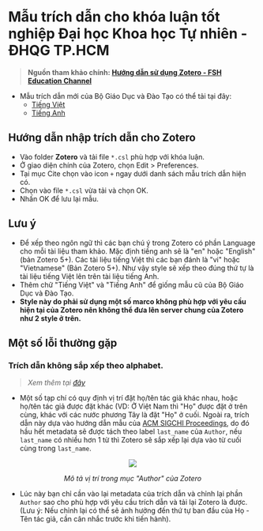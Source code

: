 # Mẫu trích dẫn cho khóa luận tốt nghiệp Đại học Khoa học Tự nhiên - ĐHQG TP.HCM

> **Nguồn tham khảo chính: [ Hướng dẫn sử dụng Zotero - FSH Education Channel](https://fsh.org.vn/vietnamese-utf-8/huong-dan-su-dung-zotero---fsh-education-channel-c123a180.html)**

* Mẫu trích dẫn mới của Bộ Giáo Dục và Đào Tạo có thể tải tại đây:
	* [Tiếng Việt](https://www.zotero.org/styles/vietnam-ministry-of-education-and-training-vi)
	* [Tiếng Anh](https://www.zotero.org/styles/vietnam-ministry-of-education-and-training-en)

## Hướng dẫn nhập trích dẫn cho Zotero
* Vào folder **Zotero** và tải file `*.csl` phù hợp với khóa luận.
* Ở giao diện chính của Zotero, chọn Edit > Preferences.
* Tại mục Cite chọn vào icon `+` ngay dưới danh sách mẫu trích dẫn hiện có.
* Chọn vào file `*.csl` vừa tải và chọn OK.
* Nhấn OK để lưu lại mẫu.

## Lưu ý
- Để xếp theo ngôn ngữ thì các bạn chú ý trong Zotero có phần Language cho mỗi tài liệu tham khảo. Mặc định tiếng anh sẽ là "en" hoặc "English" (bản Zotero 5+). Các tài liệu tiếng Việt thì các bạn đánh là "vi" hoặc "Vietnamese" (Bản Zotero 5+). Như vậy style sẽ xếp theo đúng thứ tự là tài liệu tiếng Việt lên trên tài liệu tiếng Anh.
- Thêm chữ "Tiếng Việt" và "Tiếng Anh" để giống mẫu cũ của Bộ Giáo Dục và Đào Tạo.
- **Style này do phải sử dụng một số marco không phù hợp với yêu cầu hiện tại của Zotero nên không thể đưa lên server chung của Zotero như 2 style ở trên.**

## Một số lỗi thường gặp
### Trích dẫn không sắp xếp theo alphabet.
> *Xem thêm tại [đây](https://tex.stackexchange.com/questions/477949/biblatex-with-biber-splits-long-name-to-first-and-last-name)*
* Một số tạp chí có quy định vị trí đặt họ/tên tác giả khác nhau, hoặc họ/tên tác giả được đặt khác (VD: Ở Việt Nam thì "Họ" được đặt ở trên cùng, khác với các nước phương Tây là đặt "Họ" ở cuối. Ngoài ra, trích dẫn này dựa vào hướng dẫn mẫu của [ACM SIGCHI Proceedings](https://citationsy.com/styles/acm-sigchi-proceedings), do đó hầu hết metadata sẽ được tách theo label `last_name` của `Author`, nếu `last_name` có nhiều hơn 1 từ thì Zotero sẽ sắp xếp lại dựa vào từ cuối cùng trong `last_name`.

<p align="center">
  <img src="https://github.com/tnmquann/vnuhcmus-citation-styles-thesis/assets/56569936/05f9752f-2916-4f6a-b897-f6b2cbc4ed6a" />
</p>
<p align="center">
<i> Mô tả vị trí trong mục "Author" của Zotero </i>
</p>

* Lúc này bạn chỉ cần vào lại metadata của trích dẫn và chỉnh lại phần `Author` sao cho phù hợp với yêu cầu trích dẫn và tải lại Zotero là được. (Lưu ý: Nếu chỉnh lại có thể sẽ ảnh hưởng đến thứ tự ban đầu của Họ - Tên tác giả, cần cân nhắc trước khi tiến hành).

